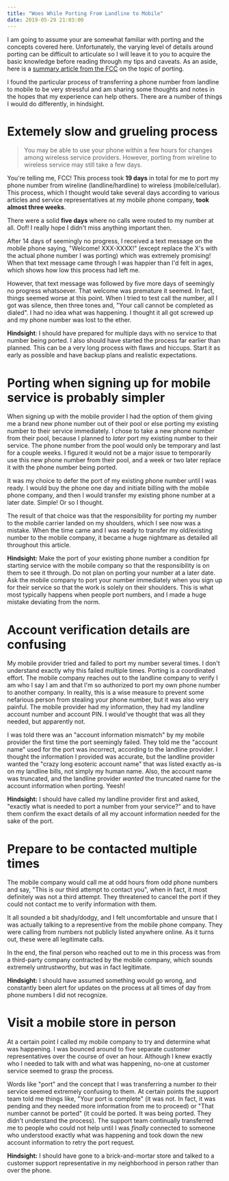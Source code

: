 ```yaml
---
title: "Woes While Porting From Landline to Mobile"
date: 2019-05-29 21:03:00
---
```


I am going to assume your are somewhat familiar with porting and the concepts covered here. Unfortunately, the varying level of details around porting can be difficult to articulate so I will leave it to you to acquire the basic knowledge before reading through my tips and caveats. As an aside, here is a [summary article from the FCC](https://www.fcc.gov/consumers/guides/porting-keeping-your-phone-number-when-you-change-providers) on the topic of porting.

I found the particular process of transferring a phone number from landline to mobile to be very stressful and am sharing some thoughts and notes in the hopes that my experience can help others. There are a number of things I would do differently, in hindsight.

# Extemely slow and grueling process

> You may be able to use your phone within a few hours for changes among wireless service providers. However, porting from wireline to wireless service may still take a few days.

You're telling me, FCC! This process took **19 days** in total for me to port my phone number from wireline (landline/hardline) to wireless (mobile/cellular). This process, which I thought would take several days according to various articles and service representatives at my mobile phone company, **took almost three weeks**.

There were a solid **five days** where no calls were routed to my number at all. Oof! I really hope I didn't miss anything important then.

After 14 days of seemingly no progress, I received a text message on the mobile phone saying, "Welcome! XXX-XXXX!" (except replace the X's with the actual phone number I was porting) which was extremely promising! When that text message came through I was happier than I'd felt in ages, which shows how low this process had left me.

However, that text message was followed by five more days of seemingly no progress whatsoever. That welcome was premature it seemed. In fact, things seemed worse at this point. When I tried to test call the number, all I got was silence, then three tones and, "Your call cannot be completed as dialed". I had no idea what was happening. I thought it all got screwed up and my phone number was lost to the ether.

**Hindsight**: I should have prepared for multiple days with no service to that number being ported. I also should have started the process far earlier than planned. This can be a very long process with flaws and hiccups. Start it as early as possible and have backup plans and realistic expectations.

# Porting when signing up for mobile service is probably simpler

When signing up with the mobile provider I had the option of them giving me a brand new phone number out of their pool or else porting my existing number to their service immediately. I chose to take a new phone number from their pool, because I planned to _later_ port my existing number to their service. The phone number from the pool would only be temporary and last for a couple weeks. I figured it would not be a major issue to temporarily use this new phone number from their pool, and a week or two later replace it with the phone number being ported.

It was my choice to defer the port of my existing phone number until I was ready. I would buy the phone one day and initiate billing with the mobile phone company, and then I would transfer my existing phone number at a later date. Simple! Or so I thought.

The result of that choice was that the responsibility for porting my number to the mobile carrier landed on my shoulders, which I see now was a mistake. When the time came and I was ready to transfer my old/existing number to the mobile company, it became a huge nightmare as detailed all throughout this article.

**Hindsight:** Make the port of your existing phone number a condition fpr starting service with the mobile company so that the responsibility is on them to see it through. Do not plan on porting your number at a later date. Ask the mobile company to port your number immediately when you sign up for their service so that the work is solely on their shoulders. This is what most typically happens when people port numbers, and I made a huge mistake deviating from the norm.

# Account verification details are confusing

My mobile provider tried and failed to port my number several times. I don't understand exactly why this failed multiple times. Porting is a coordinated effort. The mobile company reaches out to the landline company to verify I am who I say I am and that I'm so authorized to port my own phone number to another company. In reality, this is a wise measure to prevent some nefarious person from stealing your phone number, but it was also very painful. The mobile provider had my information, they had my landline account number and account PIN. I would've thought that was all they needed, but apparently not.

I was told there was an "account information mismatch" by my mobile provider the first time the port seemingly failed. They told me the "account name" used for the port was incorrect, according to the landline provider. I thought the information I provided was accurate, but the landline provider wanted the "crazy long esoteric account name" that was listed exactly as-is on my landline bills, not simply my human name. Also, the account name was truncated, and the landline provider _wanted_ the truncated name for the account information when porting. Yeesh!

**Hindsight:** I should have called my landline provider first and asked, "exactly what is needed to port a number from your service?" and to have them confirm the exact details of all my account information needed for the sake of the port.

# Prepare to be contacted multiple times

The mobile company would call me at odd hours from odd phone numbers and say, "This is our third attempt to contact you", when in fact, it most definitely was not a third attempt. They threatened to cancel the port if they could not contact me to verify information with them.

It all sounded a bit shady/dodgy, and I felt uncomfortable and unsure that I was actually talking to a representive from the mobile phone company. They were calling from numbers not publicly listed anywhere online. As it turns out, these were all legitimate calls.

In the end, the final person who reached out to me in this process was from a third-party company contracted by the mobile company, which sounds extremely untrustworthy, but was in fact legitimate.

**Hindsight:** I should have assumed something would go wrong, and constantly been alert for updates on the process at all times of day from phone numbers I did not recognize.

# Visit a mobile store in person

At a certain point I called my mobile company to try and determine what was happening. I was bounced around to five separate customer representatives over the course of over an hour. Although I knew exactly who I needed to talk with and what was happening, no-one at customer service seemed to grasp the process.

Words like "port" and the concept that I was transferring a number _to_ their service seemed extremely confusing to them. At certain points the support team told me things like, "Your port is complete" (it was not. In fact, it was pending and they needed more information from me to proceed) or "That number cannot be ported" (it could be ported. It was being ported. They didn't understand the process). The support team continually transferred me to people who could not help until I was _finally_ connected to someone who understood exactly what was happening and took down the new account information to retry the port request.

**Hindsight:** I should have gone to a brick-and-mortar store and talked to a customer support representative in my neighborhood in person rather than over the phone.


